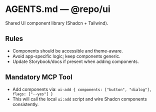 # AGENTS.md — @repo/ui

Shared UI component library (Shadcn + Tailwind).

## Rules
- Components should be accessible and theme-aware.
- Avoid app-specific logic; keep components generic.
- Update Storybook/docs if present when adding components.

## Mandatory MCP Tool
- Add components via: `ui-add { components: ["button", "dialog"], flags: ["--yes"] }`
- This will call the local `ui:add` script and wire Shadcn components consistently.
